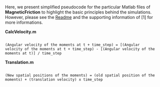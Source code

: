 Here, we present simplified pseudocode for the particular Matlab files of **MagneticFriction** to highlight the basic principles behind the simulations. However, please see the [Readme](../README.md) and the supporting information of [1] for more informations.

**CalcVelocity.m** 

```pseudo

(Angular velocity of the moments at t + time_step) = [(Angular velocity of the moments at t + time_step) - [(Angular velocity of the moments at t)] / time_step

```

**Translation.m** 

```pseudo

(New spatial positions of the moments) = (old spatial position of the moments) + (translation velocity) x time_step

```

